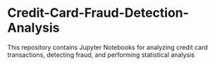 # Credit-Card-Fraud-Detection-Analysis
This repository contains Jupyter Notebooks for analyzing credit card transactions, detecting fraud, and performing statistical analysis
